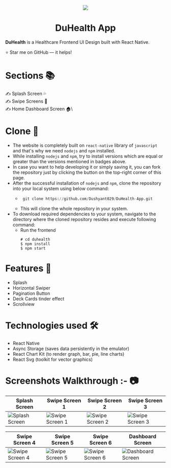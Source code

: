 <p align="center">
    <img src="https://user-images.githubusercontent.com/55031190/129877504-3c8e0f85-b545-4cd4-9575-a0b0117f15a3.png">
</p>

<h1 align="center">DuHealth App</h1>

**DuHealth** is a Healthcare Frontend UI Design built with React Native.

⭐ Star me on GitHub — it helps!


# Sections 📚

✍ Splash Screen 💦\
✍ Swipe Screens 🤜\
✍ Home Dashboard Screen 🏠\


# Clone 📑

- The website is completely built on `react-native` library of `javascript` and that's why we need `nodejs` and `npm` installed.
- While installing `nodejs` and `npm`, try to install versions which are equal or greater than the versions mentioned in badges above.
- In case you want to help developing it or simply saving it, you can fork the repository just by clicking the button on the top-right corner of this page.
- After the successful installation of `nodejs` and `npm`, clone the repository into your local system using below command:
  - ```python
     git clone https://github.com/Dushyant029/DuHealth-App.git
    ```
  - This will clone the whole repository in your system.
- To download required dependencies to your system, navigate to the directory where the cloned repository resides and execute following command:
  - Run the frontend
     ```
     # cd duhealth
     $ npm install
     $ npm start
     ```

# Features 🔌

- Splash
- Horizontal Swiper
- Pagination Button
- Deck Cards tinder effect
- Scrollview 

# Technologies used 🛠️

- React Native
- Async Storage (saves data persistently in the emulator)
- React Chart Kit (to render graph, bar, pie, line charts)
- React Svg (toolkit for vector graphics)


# Screenshots Walkthrough :- 📷

| Splash Screen | Swipe Screen 1 | Swipe Screen 2 | Swipe Screen 3 |
| --- | --- | --- | --- |
| ![Splash Screen](https://user-images.githubusercontent.com/55031190/130017088-9944793d-ae6f-4710-a1ad-b4513bcf523d.png) | ![Swipe Screen 1](https://user-images.githubusercontent.com/55031190/130017274-b39e2b20-e4f6-4b30-a8ed-acae66c8ea37.png) | ![Swipe Screen 2](https://user-images.githubusercontent.com/55031190/130017326-8460659f-9cad-446f-936d-77deb537499c.png) | ![Swipe Screen 3](https://user-images.githubusercontent.com/55031190/130017383-7fae08f8-aff7-48ff-9813-35c4d2fe01e7.png) |

| Swipe Screen 4 | Swipe Screen 5 | Swipe Screen 6 | Dashboard Screen |
| --- | --- | --- | --- |
| ![Swipe Screen 4](https://user-images.githubusercontent.com/55031190/130017501-7ce911a9-2617-4a42-ab8e-82e341db8a9d.png) | ![Swipe Screen 5](https://user-images.githubusercontent.com/55031190/130017513-0df0f504-cef9-4f0f-b149-ec40acb2deb6.png) | ![Swipe Screen 6](https://user-images.githubusercontent.com/55031190/130017533-2fe232c9-8aba-44d5-a2dc-696067800f46.png) | ![Dashboard Screen](https://user-images.githubusercontent.com/55031190/130017547-33f32cc1-debb-4548-a7df-dd23f96d6217.png) |

